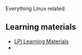 Everything Linux related. 

## Learning materials

-   [LPI Learning Materials](https://learning.lpi.org/en/learning-materials/learning-materials/)
-   